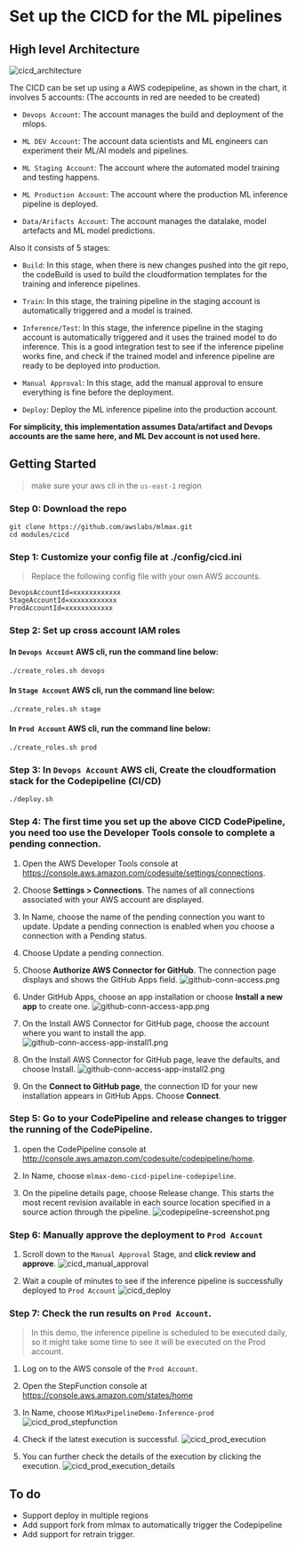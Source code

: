 # Set up the CICD for the ML pipelines

## High level Architecture

![cicd_architecture](images/cicd_architecture.png)

The CICD can be set up using a AWS codepipeline, as shown in the chart, it involves 5 accounts: (The accounts in red are needed to be created)

- `Devops Account`: The account manages the build and deployment of the mlops.

- `ML DEV Account`: The account data scientists and ML engineers can experiment their ML/AI models and pipelines.

- `ML Staging Account`: The account where the automated model training and testing happens.

- `ML Production Account`: The account where the production ML inference pipeline is deployed.

- `Data/Arifacts Account`: The account manages the datalake, model artefacts and ML model predictions.

Also it consists of 5 stages:

- `Build`: In this stage, when there is new changes pushed into the git repo, the codeBuild is used to build the cloudformation templates for the training and inference pipelines.

- `Train`: In this stage, the training pipeline in the staging account is automatically triggered and a model is trained.

- `Inference/Test`: In this stage, the inference pipeline in the staging account is automatically triggered and it uses the trained model to do inference. This is a good integration test to see if the inference pipeline works fine, and check if the trained model and inference pipeline are ready to be deployed into production.

- `Manual Approval`: In this stage, add the manual approval to ensure everything is fine before the deployment.

- `Deploy`: Deploy the ML inference pipeline into the production account.

**For simplicity, this implementation assumes Data/artifact and Devops accounts are the same here, and ML Dev account is not used here.**

## Getting Started
> make sure your aws cli in the `us-east-1` region

### Step 0: Download the repo

    git clone https://github.com/awslabs/mlmax.git
    cd modules/cicd

### Step 1: Customize your config file at ./config/cicd.ini
> Replace the following config file with your own AWS accounts.

    DevopsAccountId=xxxxxxxxxxxx
    StageAccountId=xxxxxxxxxxxx
    ProdAccountId=xxxxxxxxxxxx

### Step 2: Set up cross account IAM roles

#### In `Devops Account` AWS cli, run the command line below:

    ./create_roles.sh devops

#### In `Stage Account` AWS cli, run the command line below:

    ./create_roles.sh stage

#### In `Prod Account` AWS cli, run the command line below:

    ./create_roles.sh prod

### Step 3: In `Devops Account` AWS cli, Create the cloudformation stack for the Codepipeline (CI/CD)

    ./deploy.sh

### Step 4: The first time you set up the above CICD CodePipeline, you need too use the Developer Tools console to complete a pending connection.
1. Open the AWS Developer Tools console at https://console.aws.amazon.com/codesuite/settings/connections.

2. Choose **Settings > Connections**. The names of all connections associated with your AWS account are displayed.

3. In Name, choose the name of the pending connection you want to update. Update a pending connection is enabled when you choose a connection with a Pending status.

4. Choose Update a pending connection.

5. Choose **Authorize AWS Connector for GitHub**. The connection page displays and shows the GitHub Apps field.
![github-conn-access.png](images/github-conn-access.png)

6. Under GitHub Apps, choose an app installation or choose **Install a new app** to create one.
![github-conn-access-app.png](images/github-conn-access-app.png)

7. On the Install AWS Connector for GitHub page, choose the account where you want to install the app.
![github-conn-access-app-install1.png](images/github-conn-access-app-install1.png)

8. On the Install AWS Connector for GitHub page, leave the defaults, and choose Install.
![github-conn-access-app-install2.png](images/github-conn-access-app-install2.png)

9. On the **Connect to GitHub page**, the connection ID for your new installation appears in GitHub Apps. Choose **Connect**.

### Step 5: Go to your CodePipeline and release changes to trigger the running of the CodePipeline.
1. open the CodePipeline console at http://console.aws.amazon.com/codesuite/codepipeline/home.

2. In Name, choose `mlmax-demo-cicd-pipeline-codepipeline`.

3. On the pipeline details page, choose Release change. This starts the most recent revision available in each source location specified in a source action through the pipeline.
![codepipeline-screenshot.png](images/codepipeline-screenshot.png)

### Step 6: Manually approve the deployment to `Prod Account`
1. Scroll down to the `Manual Approval` Stage, and **click review and approve**.
![cicd_manual_approval](images/cicd_manual_approval.png)

2. Wait a couple of minutes to see if the inference pipeline is successfully deployed to `Prod Account`
![cicd_deploy](images/cicd_deploy.png)

### Step 7: Check the run results on `Prod Account`.
> In this demo, the inference pipeline is scheduled to be executed daily, so it might take some time to see it will be executed on the Prod account.

1. Log on to the AWS console of the `Prod Account`.

2. Open the StepFunction console at https://console.aws.amazon.com/states/home

3. In Name, choose `MlMaxPipelineDemo-Inference-prod`
![cicd_prod_stepfunction](images/cicd_prod_stepfunction.png)

4. Check if the latest execution is successful.
![cicd_prod_execution](images/cicd_prod_execution.png)

5. You can further check the details of the execution by clicking the execution.
![cicd_prod_execution_details](images/cicd_prod_execution_details.png)

## To do
- Support deploy in multiple regions
- Add support fork from mlmax to automatically trigger the Codepipeline
- Add support for retrain trigger.
